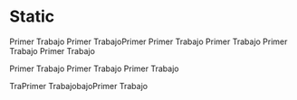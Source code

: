 # Static
Primer Trabajo
Primer TrabajoPrimer Primer Trabajo
Primer Trabajo
Primer Trabajo
Primer Trabajo

Primer Trabajo
Primer Trabajo
Primer Trabajo

TraPrimer TrabajobajoPrimer Trabajo